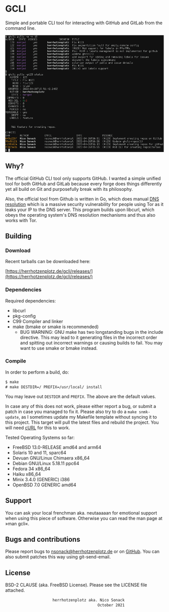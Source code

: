 # GCLI

Simple and portable CLI tool for interacting with GitHub and GitLab
from the command line.

![](docs/screenshot-02.png)

## Why?

The official GitHub CLI tool only supports GitHub. I wanted a simple
unified tool for both GitHub and GitLab because every forge does
things differently yet all build on Git and purposefully break with
its philosophy.

Also, the official tool from Github is written in Go, which does
manual [DNS
resolution](https://github.com/golang/go/blob/master/src/net/dnsclient_unix.go#L49)
which is a massive security vulnerability for people using Tor as it
leaks your IP to the DNS server. This program builds upon libcurl,
which obeys the operating system's DNS resolution mechanisms and thus
also works with Tor.

## Building

### Download

Recent tarballs can be downloaded here:

[https://herrhotzenplotz.de/gcli/releases/](https://herrhotzenplotz.de/gcli/releases/)

### Dependencies

Required dependencies:
- libcurl
- pkg-config
- C99 Compiler and linker
- make (bmake or smake is recommended)
  + BUG WARNING: GNU make has two longstanding bugs in the include
	directive. This may lead to it generating files in the incorrect
	order and spitting out incorrect warnings or causing builds to
	fail. You may want to use smake or bmake instead.

### Compile
In order to perform a build, do:
```console
$ make
# make DESTDIR=/ PREFIX=/usr/local/ install
```

You may leave out `DESTDIR` and `PREFIX`. The above are the default
values.

In case any of this does not work, please either report a bug, or
submit a patch in case you managed to fix it. Please also try to do a
`make snmk-update`, as I sometimes update my Makefile template without
syncing it to this project. This target will pull the latest files and
rebuild the project. You will need
[cURL](https://github.com/curl/curl) for this to work.

Tested Operating Systems so far:
- FreeBSD 13.0-RELEASE amd64 and arm64
- Solaris 10 and 11, sparc64
- Devuan GNU/Linux Chimaera x86_64
- Debian GNU/Linux 5.18.11 ppc64
- Fedora 34 x86_64
- Haiku x86_64
- Minix 3.4.0 (GENERIC) i386
- OpenBSD 7.0 GENERIC amd64

## Support

You can ask your local frenchman aka. neutaaaaan for emotional support
when using this piece of software. Otherwise you can read the man page
at »man gcli«.

## Bugs and contributions

Please report bugs to nsonack@herrhotzenplotz.de or on
[GitHub](https://github.com/herrhotzenplotz/gcli). You can also
submit patches this way using git-send-email.

## License

BSD-2 CLAUSE (aka. FreeBSD License). Please see the LICENSE file
attached.


						 herrhotzenplotz aka. Nico Sonack
											 October 2021
